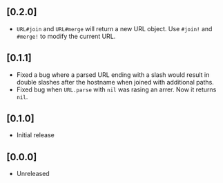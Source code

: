 ## [0.2.0]
- `URL#join` and `URL#merge` will return a new URL object. Use `#join!` and `#merge!` to modify the current URL.

## [0.1.1]
- Fixed a bug where a parsed URL ending with a slash would result in double slashes after the hostname when joined with additional paths.
- Fixed bug when `URL.parse` with `nil` was rasing an arrer. Now it returns `nil`.

## [0.1.0]
- Initial release

## [0.0.0]
- Unreleased
